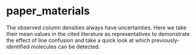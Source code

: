 # paper_materials
The observed column densities always have uncertainties. Here we take their mean values in the cited literature as representatives to demonstrate the effect of line confusion and take a quick look at which previously-identified molecules can be detected.
